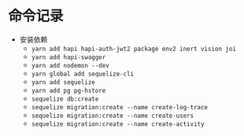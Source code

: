 # 命令记录

- 安装依赖
  - `yarn add hapi hapi-auth-jwt2 package env2 inert vision joi`
  - `yarn add hapi-swagger`
  - `yarn add nodemon --dev`
  - `yarn global add sequelize-cli`
  - `yarn add sequelize`
  - `yarn add pg pg-hstore`
  - `sequelize db:create`
  - `sequelize migration:create --name create-log-trace`
  - `sequelize migration:create --name create-users`
  - `sequelize migration:create --name create-activity`
